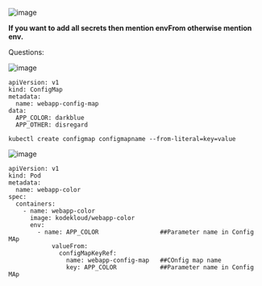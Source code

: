 





![image](https://github.com/Khushang49/90DaysofKubernetes/assets/95266353/7fbf6127-d6ce-45db-8bd4-30b1ff3e9a34)


**If you want to add all secrets then mention envFrom otherwise mention env.**

Questions:

![image](https://github.com/Khushang49/90DaysofKubernetes/assets/95266353/b1acae35-738c-4339-bc15-aa5e716e68fc)
```
apiVersion: v1
kind: ConfigMap
metadata:
  name: webapp-config-map
data: 
  APP_COLOR: darkblue 
  APP_OTHER: disregard
```

```
kubectl create configmap configmapname --from-literal=key=value
```

![image](https://github.com/Khushang49/90DaysofKubernetes/assets/95266353/a5587e4b-d959-491c-b4af-5650b72480fe)


```
apiVersion: v1
kind: Pod
metadata: 
  name: webapp-color
spec: 
  containers: 
    - name: webapp-color
      image: kodekloud/webapp-color
      env: 
        - name: APP_COLOR                 ##Parameter name in Config MAp
            valueFrom:
              configMapKeyRef:
                name: webapp-config-map   ##COnfig map name
                key: APP_COLOR            ##Parameter name in Config MAp
```
